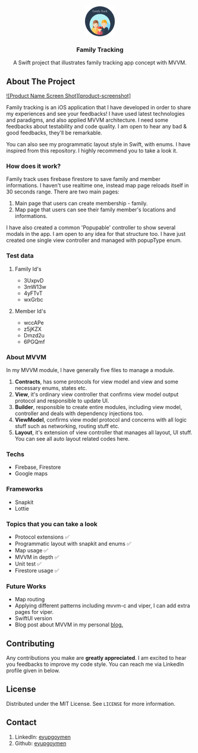 
<!-- PROJECT LOGO -->
<br />
<p align="center">
  <a href="https://github.com/othneildrew/Best-README-Template">
    <img src="logo.png" alt="Logo" width="80" height="80">
  </a>

  <h3 align="center">Family Tracking</h3>

  <p align="center">
   A Swift project that illustrates family tracking app concept with MVVM.
</p>


<!-- ABOUT THE PROJECT -->
## About The Project

[![Product Name Screen Shot][product-screenshot]](/app.png)

Family tracking is an iOS application that I have developed in order to share my experiences and see your feedbacks! I have used latest technologies and paradigms, and also applied MVVM architecture. I need some feedbacks about testability and code  quality. I am open to hear any bad & good feedbacks, they'll be remarkable.

You can also see my programmatic layout style in Swift, with enums. I have inspired from this repository. I highly recommend you to take a look it.

### How does it work?
Family track uses firebase firestore to save family and member informations. I haven't use realtime one, instead map page reloads itself in 30 seconds range. There are two main pages:
1. Main page that users can create membership - family. 
2. Map page that users can see their family member's locations and informations.
    
I have also created a common 'Popupable' controller to show several modals in the app. I am open to any idea for that structure too. I have just created one single view controller and managed with popupType enum. 

### Test data
1. Family Id's
    * 3UxpvD  
    * 3mW13w  
    * 4yFTvT  
    * wxGrbc

2. Member Id's
    * wccAPe  
    * z5jKZX  
    * Dmzd2u  
    * 6PGQmf

### About MVVM

In my MVVM module, I have generally five files to manage a module. 
1. **Contracts**, has some protocols for view model and view and some necessary enums, states etc.
2. **View**, it's ordinary view controller that confirms view model output protocol and responsible to update UI.
3. **Builder**, responsible to create entire modules, including view model, controller and deals with dependency injections too.
4. **ViewModel**, confirms view model protocol and  concerns with all logic stuff such as networking, routing stuff etc. 
5. **Layout**, it's extension of view controller that manages all layout, UI stuff. You can see all auto layout related codes here.

### Techs

* Firebase, Firestore
* Google maps

### Frameworks

* Snapkit
* Lottie

### Topics that you can take a look

* Protocol extensions ✅
* Programmatic layout with snapkit and enums ✅
* Map usage ✅
* MVVM in depth ✅
* Unit test ✅
* Firestore usage ✅

### Future Works

* Map routing
* Applying different patterns including mvvm-c and viper, I can add extra pages for viper.
* SwiftUI version
* Blog post about MVVM in my personal [blog.](https://eyupgoymen.github.io/)


## Contributing

Any contributions you make are **greatly appreciated**. I am excited to hear you feedbacks to improve my code style. You can reach me via LinkedIn profile given in below.


## License

Distributed under the MIT License. See `LICENSE` for more information.

## Contact

1. LinkedIn: [eyupgoymen](https://www.linkedin.com/in/eypgym/)
2. Github: [eyupgoymen](https://github.com/eyupgoymen)
